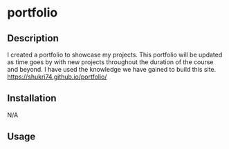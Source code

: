 # portfolio


## Description

 I created a portfolio to showcase my projects. This portfolio will be updated as time goes by with new projects throughout the duration of the course and beyond. I have used the knowledge we have gained to build this site.
 https://shukri74.github.io/portfolio/
 

## Installation

N/A

## Usage

 
